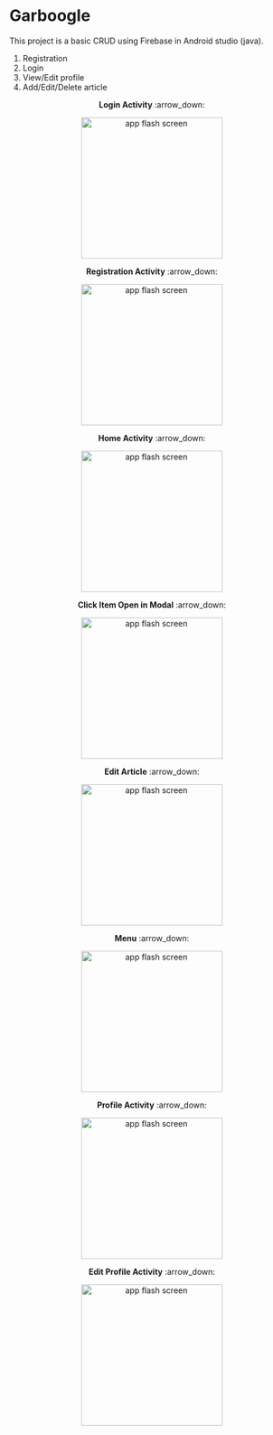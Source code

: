 # Garboogle



This project is a basic CRUD using Firebase in Android studio (java).
1. Registration
2. Login
3. View/Edit profile
4. Add/Edit/Delete article

<p align="center" ><b>Login Activity</b>  :arrow_down:</p>
<p align="center">
<img src="https://github.com/jah09/Garboogle/assets/81201468/d4e4a55e-5b9f-4c86-a889-e68bae4d4d91" width="250" alt="app flash screen">
</p>

<p align="center" ><b>Registration Activity</b>  :arrow_down:</p>
<p align="center">
<img src="https://github.com/jah09/Garboogle/assets/81201468/83c87ea9-e889-4c03-9d11-995c754cfd74" width="250" alt="app flash screen">
</p>

<p align="center" ><b>Home Activity</b>  :arrow_down:</p>
<p align="center">
<img src="https://github.com/jah09/Garboogle/assets/81201468/9e639b03-0753-4a5a-8a73-8af5db16bf61" width="250" alt="app flash screen">
</p>

<p align="center" ><b>Click Item Open in Modal</b>  :arrow_down:</p>
<p align="center">
<img src="https://github.com/jah09/Garboogle/assets/81201468/5028f531-b5c5-4df8-bcc1-b103a8f5b669" width="250" alt="app flash screen">
</p>

<p align="center" ><b>Edit Article</b>  :arrow_down:</p>
<p align="center">
<img src="https://github.com/jah09/Garboogle/assets/81201468/7a07e8a9-12f5-4990-9ba2-a6a737ede292" width="250" alt="app flash screen">
</p>

<p align="center" ><b>Menu</b>  :arrow_down:</p>

<p align="center">
<img src="https://github.com/jah09/Garboogle/assets/81201468/a4ea5398-5d25-439e-a879-f5cb7057a77c" width="250" alt="app flash screen">
</p>


<p align="center" ><b>Profile Activity</b>  :arrow_down:</p>
<p align="center">
<img src="https://github.com/jah09/Garboogle/assets/81201468/4814f6c4-24c3-4998-a4b8-bff9f6ae4097" width="250" alt="app flash screen">
</p>

<p align="center" ><b>Edit Profile Activity</b>  :arrow_down:</p>
<p align="center">
<img src="https://github.com/jah09/Garboogle/assets/81201468/af9e3e48-3a67-41f0-a443-7c96deaf60a5" width="250" alt="app flash screen">
</p>

